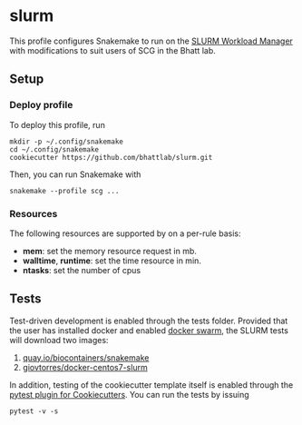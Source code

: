# slurm

This profile configures Snakemake to run on the [SLURM Workload Manager](https://slurm.schedmd.com/) with modifications to suit
users of SCG in the Bhatt lab.

## Setup

### Deploy profile

To deploy this profile, run

	mkdir -p ~/.config/snakemake
	cd ~/.config/snakemake
	cookiecutter https://github.com/bhattlab/slurm.git

Then, you can run Snakemake with

	snakemake --profile scg ...


### Resources

The following resources are supported by on a per-rule basis:

- **mem**: set the memory resource request in mb.
- **walltime**, **runtime**: set the time resource in min.
- **ntasks**: set the number of cpus


## Tests

Test-driven development is enabled through the tests folder. Provided
that the user has installed docker and enabled [docker
swarm](https://docs.docker.com/engine/swarm/), the SLURM tests will
download two images:

1. [quay.io/biocontainers/snakemake](https://quay.io/repository/biocontainers/snakemake?tab=tags)
2. [giovtorres/docker-centos7-slurm](https://github.com/giovtorres/docker-centos7-slurm)

In addition, testing of the cookiecutter template itself is enabled
through the [pytest plugin for
Cookiecutters](https://github.com/hackebrot/pytest-cookies). You can
run the tests by issuing

	pytest -v -s
